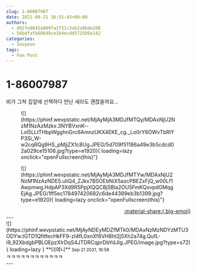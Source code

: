 ```yaml
---
slug: 1-86007987
date: 2021-09-21 16:55:43+09:00
authors:
  - d92fe0845a809fa1f31c3ab2a9bde208
  - 56bdfafb606d9ce1b4ecdd572595e242
categories:
  - Seoyeon
tags:
  - Fan Post
---
```


# 1-86007987

<div class="post-container" markdown="1">
<div class="content-container md-sidebar__scrollwrap" markdown="1">

비가 그쳐 집앞에 산책하다 만난 새라도 괜찮을까요...
<figure markdown="1">
![](https://phinf.wevpstatic.net/MjAyMjA3MDJfMTQy/MDAxNjU2NzM1NzAzMzkx.3NYBVxnK--LoI5LLtTHbpWgghnGrc6AmnzUKX4EKE_cg._Lo0rY6OWvTbRlYP3Si_W-w2cqRQg9HS_pMjjZX1c8Ug.JPEG/5d709f51186a49e3b5cdcd02a029ce15106.jpg?type=e1920){ loading=lazy onclick="openFullscreen(this)"}
</figure>

<figure markdown="1">
![](https://phinf.wevpstatic.net/MjAyMjA3MDJfMTYw/MDAxNjU2NzM1NzAzNDE5.uIiQ4_ZJkx7BSOEbNiX5azcPBEZxFjQ_w00Lf1Awpmwg.HdpAP3Xd9R5PpjXQQCBj5Bla2OU5FmKQxvpdGMqgEjAg.JPEG/1ff5ec178497420682c6de44389eb3b1399.jpg?type=e1920){ loading=lazy onclick="openFullscreen(this)"}
</figure>


</div>
</div>

<div style="text-align: right;" markdown="1">
<a href="https://weverse.io/fromis9/fanpost/1-86007987" style="text-align: right;">:material-share:{.big-emoji}</a>
</div>
---

<div class="comments-container md-sidebar__scrollwrap" markdown="1">
<div class="comment" markdown="1">
<div class='id-container' markdown="1">
![](https://phinf.wevpstatic.net/MjAyNDEyMDZfMTk0/MDAxNzMzNDYzMTU3ODYw.tGTD1QfitfecHkFF9-zI4fL0xnXf8VH8ht2j5Xh2a74g.QufL-i9_92XbdgbPBLGEpzXIrDqS4JTDRCqprDbYdJIg.JPEG/image.jpg?type=s72){ loading=lazy }
**<span class="artist">더여니</span>** <small>Sep 21 2021, 16:58</small><br>
</div>
<div class='comment-body' markdown="1">
ㅋㅋㅋㅋㅋㅋㅋㅋㅋㅋㅋㅋ
</div>
</div>
</div>
---
